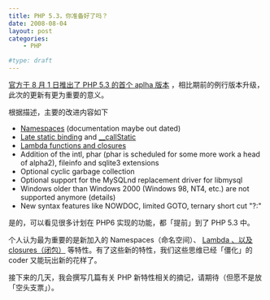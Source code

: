 ```yaml
---
title: PHP 5.3，你准备好了吗？
date: 2008-08-04
layout: post
categories:
    - PHP

#type: draft
---
```


[官方于 8 月 1 日推出了 PHP 5.3 的首个 aplha 版本](http://www.php.net/archive/2008.php#id2008-08-01-1) ，相比期前的例行版本升级，此次的更新有更为重要的意义。

根据描述，主要的改进内容如下

*  [Namespaces](http://php.net/language.namespaces)  (documentation maybe out dated)
*  [Late static binding](http://php.net/oop5.late-static-bindings)  and  [__callStatic](http://php.net/language.oop5.overloading) 
*  [Lambda functions and closures](http://wiki.php.net/rfc/closures) 
* Addition of the intl, phar (phar is scheduled for some more work a head of alpha2), fileinfo and sqlite3 extensions
* Optional cyclic garbage collection
* Optional support for the MySQLnd replacement driver for libmysql
* Windows older than Windows 2000 (Windows 98, NT4, etc.) are not supported anymore (details)
* New syntax features like NOWDOC, limited GOTO, ternary short cut \"?:\"


是的，可以看见很多计划在 PHP6 实现的功能，都「提前」到了 PHP 5.3 中。

个人认为最为重要的是新加入的 Namespaces（命名空间）、 [Lambda 、以及 closures（闭包）](http://wiki.php.net/rfc/closures)  等特性。有了这些新的特性，我们这些思维已经「僵化」的 coder 又能玩出新的花样了。

接下来的几天，我会撰写几篇有关 PHP 新特性相关的摘记，请期待（但愿不是放「空头支票」）。

